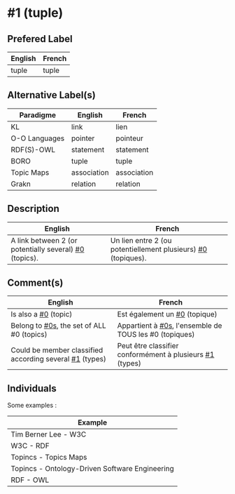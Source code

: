 #1 (tuple)
==

Prefered Label
-
<table>
    <thead>
        <tr>
            <th>English</th>
            <th>French</th>
        </tr>
    </thead>
    <tbody>
        <tr>
            <td>tuple</td>
            <td>tuple</td>
        </tr>
    </tbody>
</table>

Alternative Label(s)
-
<table>
    <thead>
        <tr>
            <th>Paradigme</th>
            <th>English</th>
            <th>French</th>
        </tr>
    </thead>
    <tbody>
       <tr>
            <td>KL</td>
            <td>link</td>
            <td>lien</td>
        </tr>
        <tr>
            <td>O-O Languages</td>
            <td>pointer</td>
            <td>pointeur</td>
       </tr>
       <tr>
            <td>RDF(S)-OWL</td>
            <td>statement</td>
            <td>statement</td>
        </tr>
        <tr>
            <td>BORO</td>
            <td>tuple</td>
            <td>tuple</td>
        </tr>
        <tr>
            <td>Topic Maps</td>
            <td>association</td>
            <td>association</td>
        </tr>
        <tr>
            <td>Grakn</td>
            <td>relation</td>
            <td>relation</td>
        </tr>
    </tbody>
</table>

Description
-
<table>
    <thead>
        <tr>
            <th>English</th>
            <th>French</th>
        </tr>
    </thead>
    <tbody>
        <tr>
            <td>A link between 2 (or potentially several) <a href="https://github.com/iPlumb3r/KeQuarks/blob/master/1_Semantic/Conceptionary/%230_topic.md">#0</a> (topics).</td>
            <td>Un lien entre 2 (ou potentiellement plusieurs) <a href="https://github.com/iPlumb3r/KeQuarks/blob/master/1_Semantic/Conceptionary/%230_topic.md">#0</a> (topiques).</td>
        </tr>
    </tbody>
</table>

Comment(s)
-
<table>
    <thead>
        <tr>
            <th>English</th>
            <th>French</th>
        </tr>
    </thead>
    <tbody>
         <tr>
            <td>Is also a <a href="https://github.com/iPlumb3r/KeQuarks/blob/master/1_Semantic/Conceptionary/%230_topic.md">#0</a> (topic)</td>
            <td>Est également un <a href="https://github.com/iPlumb3r/KeQuarks/blob/master/1_Semantic/Conceptionary/%230_topic.md">#0</a> (topique)</td>
        </tr>  
        <tr>
            <td>Belong to <a href="https://github.com/iPlumb3r/KeQuarks/blob/master/1_Semantic/Conceptionary/%230s_Things.md">#0s</a>, the set of ALL #0 (topics)</td>
            <td>Appartient à <a href="https://github.com/iPlumb3r/KeQuarks/blob/master/1_Semantic/Conceptionary/%230s_Things.md">#0s</a>, l'ensemble de TOUS les #0 (topiques)</td>
        </tr>
        <tr>
            <td>Could be member classified according several <a href="https://github.com/iPlumb3r/KeQuarks/blob/master/1_Semantic/Conceptionary/%232_type.md">#1</a> (types)</td>
            <td>Peut être classifier conformément à plusieurs <a href="https://github.com/iPlumb3r/KeQuarks/blob/master/1_Semantic/Conceptionary/%232_type.md">#1</a> (types)</td>
        </tr>        
    </tbody>
</table>


Individuals
-

Some examples : 
<table>
    <thead>
        <tr>
            <th>Example</th>
        </tr>
    </thead>
    <tbody>
        <tr>
            <td>Tim Berner Lee - W3C</td>
        </tr>
        <tr>
            <td>W3C - RDF</td>
        </tr>
        <tr>
            <td>Topincs - Topics Maps</td>
        </tr>
        <tr>
            <td>Topincs - Ontology-Driven Software Engineering</td>
        </tr>
        <tr>
            <td>RDF - OWL</td>
        </tr>
    </tbody>
</table>

